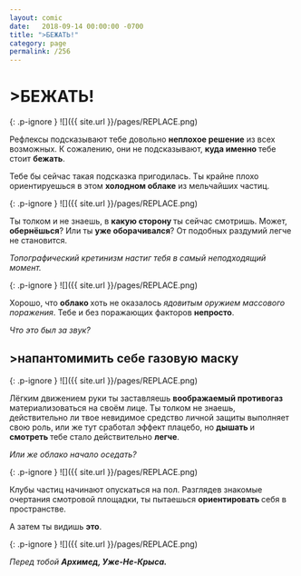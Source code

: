 ```yaml
---
layout: comic
date:   2018-09-14 00:00:00 -0700
title: ">БЕЖАТЬ!"
category: page
permalink: /256
---
```

# >БЕЖАТЬ!

{: .p-ignore }
![]({{ site.url }}/pages/REPLACE.png)

Рефлексы подсказывают тебе довольно <strong>неплохое решение</strong> из всех возможных. К сожалению, они не подсказывают, <strong>куда именно </strong>тебе стоит <strong>бежать</strong>.

Тебе бы сейчас такая подсказка пригодилась. Ты крайне плохо ориентируешься в этом <strong>холодном облаке</strong> из мельчайших частиц.

{: .p-ignore }
![]({{ site.url }}/pages/REPLACE.png)

Ты толком и не знаешь, в <strong>какую сторону </strong>ты сейчас смотришь. Может, <strong>обернёшься</strong>? Или ты <strong>уже оборачивался</strong>? От подобных раздумий легче не становится.

<em>Топографический кретинизм настиг тебя в самый неподходящий момент.</em>

{: .p-ignore }
![]({{ site.url }}/pages/REPLACE.png)

Хорошо, что <strong>облако </strong>хоть не оказалось <em>ядовитым оружием массового поражения</em>. Тебе и без поражающих факторов <strong>непросто</strong>.

<em>Что это был за звук?</em>

## >напантомимить себе газовую маску

{: .p-ignore }
![]({{ site.url }}/pages/REPLACE.png)

Лёгким движением руки ты заставляешь <strong>воображаемый противогаз</strong> материализоваться на своём лице. Ты толком не знаешь, действительно ли твое невидимое средство личной защиты выполняет свою роль, или же тут сработал эффект плацебо, но <strong>дышать </strong>и <strong>смотреть </strong>тебе стало действительно <strong>легче</strong>.

<em>Или же облако начало оседать?</em>

{: .p-ignore }
![]({{ site.url }}/pages/REPLACE.png)

Клубы частиц начинают опускаться на пол. Разглядев знакомые очертания смотровой площадки, ты пытаешься <strong>ориентировать </strong>себя в пространстве.

А затем ты видишь <strong>это</strong>.

{: .p-ignore }
![]({{ site.url }}/pages/REPLACE.png)

<em>Перед тобой <strong>Архимед, Уже-Не-Крыса.</strong></em>
